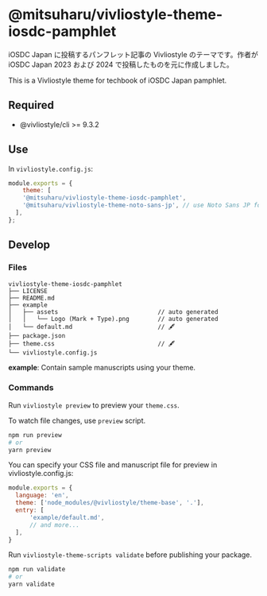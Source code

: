 # @mitsuharu/vivliostyle-theme-iosdc-pamphlet

iOSDC Japan に投稿するパンフレット記事の Vivliostyle のテーマです。作者が iOSDC Japan 2023 および 2024 で投稿したものを元に作成しました。

This is a Vivliostyle theme for techbook of iOSDC Japan pamphlet.

## Required

- @vivliostyle/cli >= 9.3.2

## Use

In `vivliostyle.config.js`:

```js
module.exports = {
    theme: [
    '@mitsuharu/vivliostyle-theme-iosdc-pamphlet',
    '@mitsuharu/vivliostyle-theme-noto-sans-jp', // use Noto Sans JP font (optional)
  ],
};
```

## Develop

### Files

```text
vivliostyle-theme-iosdc-pamphlet
├── LICENSE
├── README.md
├── example
│   ├── assets                            // auto generated
│   │   └── Logo (Mark + Type).png        // auto generated
│   └── default.md                        // 🖋
├── package.json
├── theme.css                             // 🖋
└── vivliostyle.config.js
```

**example**: Contain sample manuscripts using your theme.

### Commands

Run `vivliostyle preview` to preview your `theme.css`.

To watch file changes, use `preview` script.

```bash
npm run preview
# or
yarn preview
```

You can specify your CSS file and manuscript file for preview in vivliostyle.config.js:

```js
module.exports = {
  language: 'en',
  theme: ['node_modules/@vivliostyle/theme-base', '.'],
  entry: [
      'example/default.md',
      // and more...
  ],
}
```

Run `vivliostyle-theme-scripts validate` before publishing your package.

```bash
npm run validate
# or
yarn validate
```
